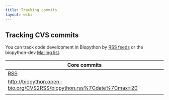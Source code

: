 ```yaml
---
title: Tracking commits
layout: wiki
---
```


Tracking CVS commits
--------------------

You can track code development in Biopython by [RSS
feeds](wp:RSS_(file_format) "wikilink") or the biopython-dev [Mailing
list](Mailing_lists "wikilink").

| Core commits                                                                     |
|----------------------------------------------------------------------------------|
| [RSS](http://biopython.open-bio.org/CVS2RSS/biopython.rss)                       |
| <rss><http://biopython.open-bio.org/CVS2RSS/biopython.rss%7Cdate%7Cmax=20></rss> |
||


